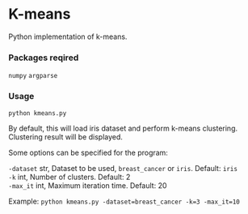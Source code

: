 # K-means
Python implementation of k-means.  

### Packages reqired
```numpy``` ```argparse```

### Usage
``` shell
python kmeans.py
```  
By default, this will load iris dataset and perform k-means clustering. Clustering result will be displayed.

Some options can be specified for the program:  

```-dataset``` str, Dataset to be used, ```breast_cancer``` or ```iris```. Default: ```iris```  
```-k``` int, Number of clusters. Default: 2     
```-max_it``` int, Maximum iteration time. Default: 20

Example:
```python kmeans.py -dataset=breast_cancer -k=3 -max_it=10```  





